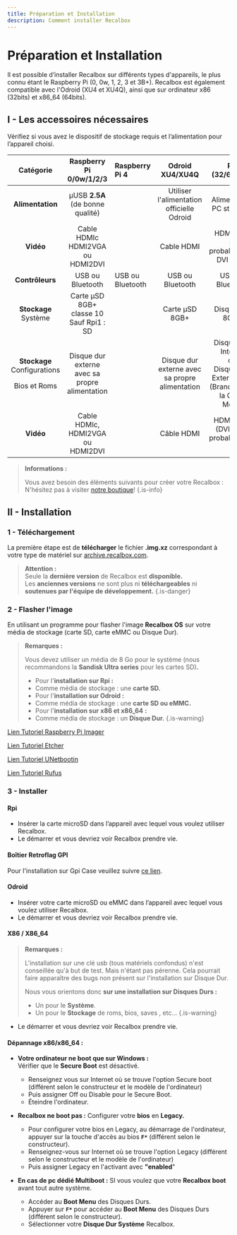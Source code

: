 ```yaml
---
title: Préparation et Installation
description: Comment installer Recalbox
---
```


# Préparation et Installation

Il est possible d’installer Recalbox sur différents types d'appareils, le plus connu étant le Raspberry Pi \(0, 0w, 1, 2, 3 et 3B+\). Recalbox est également compatible avec l'Odroid \(XU4 et XU4Q\), ainsi que sur ordinateur x86 \(32bits\) et x86\_64 \(64bits\).

## I - Les accessoires nécessaires

Vérifiez si vous avez le dispositif de stockage requis et l’alimentation pour l’appareil choisi.

<table>
  <thead>
    <tr>
      <th style="text-align:center">Cat&#xE9;gorie</th>
      <th style="text-align:center">Raspberry Pi
        <br />0/0w/1/2/3</th>
      <th style="text-align:left">Raspberry Pi 4</th>
      <th style="text-align:center">Odroid
        <br />XU4/XU4Q</th>
      <th style="text-align:center">PC
        <br />(32/64 bits)</th>
    </tr>
  </thead>
  <tbody>
    <tr>
      <td style="text-align:center"><b>Alimentation</b>
      </td>
      <td style="text-align:center">&#xB5;USB <b>2.5A </b>(de bonne qualit&#xE9;)</td>
      <td style="text-align:left"></td>
      <td style="text-align:center">Utiliser l&apos;alimentation officielle Odroid</td>
      <td style="text-align:center">Alimentation PC standard</td>
    </tr>
    <tr>
      <td style="text-align:center"><b>Vid&#xE9;o</b>
      </td>
      <td style="text-align:center">Cable HDMIc HDMI2VGA ou HDMI2DVI</td>
      <td style="text-align:left"></td>
      <td style="text-align:center">Cable HDMI</td>
      <td style="text-align:center">HDMI/VGA
        <br />Et probablement DVI et DP</td>
    </tr>
    <tr>
      <td style="text-align:center"><b>Contr&#xF4;leurs</b>
      </td>
      <td style="text-align:center">USB ou Bluetooth</td>
      <td style="text-align:left">USB ou Bluetooth</td>
      <td style="text-align:center">USB ou Bluetooth</td>
      <td style="text-align:center">USB ou Bluetooth</td>
    </tr>
    <tr>
      <td style="text-align:center"><b>Stockage<br /></b>Syst&#xE8;me</td>
      <td style="text-align:center">Carte &#xB5;SD 8GB+
        <br />classe 10
        <br />Sauf Rpi1 : SD</td>
      <td style="text-align:left"></td>
      <td style="text-align:center">Carte &#xB5;SD 8GB+</td>
      <td style="text-align:center">Disque dur 8GB+</td>
    </tr>
    <tr>
      <td style="text-align:center">
        <p><b>Stockage<br /></b>Configurations</p>
        <p>Bios et Roms</p>
      </td>
      <td style="text-align:center">Disque dur externe avec sa propre alimentation</td>
      <td style="text-align:left"></td>
      <td style="text-align:center">Disque dur externe avec sa propre alimentation</td>
      <td style="text-align:center">Disque Dur
        <br />Interne
        <br />ou
        <br />Disque Dur Externe Usb
        <br />(Brancher sur la Carte M&#xE8;re)</td>
    </tr>
    <tr>
      <td style="text-align:center"><b>Vid&#xE9;o</b>
      </td>
      <td style="text-align:center">Cable HDMIc, HDMI2VGA ou HDMI2DVI</td>
      <td style="text-align:left"></td>
      <td style="text-align:center">C&#xE2;ble HDMI</td>
      <td style="text-align:center">HDMI, VGA
        <br />(DVI et TP
        <br />probablement )</td>
    </tr>
  </tbody>
</table>


>**Informations :**
>
>Vous avez besoin des éléments suivants pour créer votre Recalbox :  
>N'hésitez pas à visiter [notre boutique](https://www.recalbox.com/fr/shop/)!
{.is-info}

## II - Installation <a id="telechargement"></a>

### 1 - Téléchargement

La première étape est de **télécharger** le fichier **.img.xz** correspondant à votre type de matériel sur [archive.recalbox.com](https://archive.recalbox.com/).


>**Attention :**  
>Seule la **dernière version** de Recalbox est **disponible.**  
>Les **anciennes versions** ne sont plus ni **téléchargeables** ni **soutenues par l'équipe de développement.**
{.is-danger}

### 2 - Flasher l'image

En utilisant un programme pour flasher l'image **Recalbox OS** sur votre média de stockage \(carte SD, carte eMMC ou Disque Dur\).


>**Remarques :**
>
>Vous devez utiliser un média de 8 Go pour le système \(nous recommandons la **Sandisk Ultra series** pour les cartes SD\)**.**
>
>* Pour l'**installation sur Rpi :**
>  * Comme média de stockage : une **carte SD.**
>* Pour l'**installation sur Odroid :**
>  * Comme média de stockage : une **carte SD ou eMMC.** 
>* Pour l'**installation sur** **x86 et x86\_64**  **:**
>  * Comme média de stockage : un **Disque Dur.**
{.is-warning}

[Lien Tutoriel Raspberry Pi Imager](../../tutoriels/utilitaires/flasher-une-image/raspberry-pi-imager.md)

[Lien Tutoriel Etcher](../../tutoriels/utilitaires/flasher-une-image/balena-etcher-disque-dur.md)

[Lien Tutoriel  UNetbootin](../../tutoriels/utilitaires/flasher-une-image/unetbootin.md)

[Lien Tutoriel Rufus](../../tutoriels/utilitaires/flasher-une-image/rufus.md)

### 3 - Installer

#### Rpi

* Insérer la carte microSD dans l’appareil avec lequel vous voulez utiliser Recalbox.
* Le démarrer et vous devriez voir Recalbox prendre vie.



#### Boîtier Retroflag GPI

Pour l'installation sur Gpi Case veuillez suivre [ce lien](/fr/usage-basique/preparation-et-installation/boitier-retroflag-gpi).



#### Odroid

* Insérer votre carte microSD ou eMMC dans l’appareil avec lequel vous voulez utiliser Recalbox.
* Le démarrer et vous devriez voir Recalbox prendre vie.



#### X86 / X86\_64


>**Remarques :**
>
>L'installation sur une clé usb \(tous matériels confondus\) n'est conseillée qu'à but de test. Mais n'étant pas pérenne. Cela pourrait  faire apparaître des bugs non présent sur l'installation sur Disque Dur.  
>  
>Nous vous orientons donc **sur une installation sur Disques Durs :**
>
>* Un pour le **Système**.
>* Un pour le **Stockage** de roms, bios, saves , etc... 
{.is-warning}

* Le démarrer et vous devriez voir Recalbox prendre vie.



#### Dépannage x86/x86\_64 :

* **Votre ordinateur ne boot que sur Windows :**  
  Vérifier que le **Secure Boot** est désactivé.

  * Renseignez vous sur Internet où se trouve l'option Secure boot \(différent selon le constructeur et le modèle de l'ordinateur\)
  * Puis assigner Off ou Disable pour le Secure Boot.
  * Éteindre l'ordinateur.

* **Recalbox ne boot pas :** Configurer votre **bios** en **Legacy.**
  * Pour configurer votre bios en Legacy, au démarrage de l'ordinateur, appuyer sur la touche d'accès au bios **`F*`** \(différent selon le constructeur\).
  * Renseignez-vous sur Internet où se trouve l'option Legacy \(différent selon le constructeur et le modèle de l'ordinateur\)
  * Puis assigner Legacy en l'activant avec **"enabled**" 
* **En cas de pc dédié Multiboot :** SI vous voulez que votre **Recalbox boot** avant tout autre système.
  * Accéder au **Boot Menu** des Disques Durs.
  * Appuyer sur **`F*`** pour accéder au **Boot Menu** des Disques Durs \(différent selon le constructeur\).
  * Sélectionner votre **Disque Dur Système** Recalbox.

